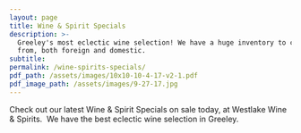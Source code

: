 ```yaml
---
layout: page
title: Wine & Spirit Specials
description: >-
  Greeley's most eclectic wine selection! We have a huge inventory to choose
  from, both foreign and domestic.
subtitle:
permalink: /wine-spirits-specials/
pdf_path: /assets/images/10x10-10-4-17-v2-1.pdf
pdf_image_path: /assets/images/9-27-17.jpg
---
```



Check out our latest Wine & Spirit Specials on sale today, at Westlake Wine & Spirits.  We have the best eclectic wine selection in Greeley.